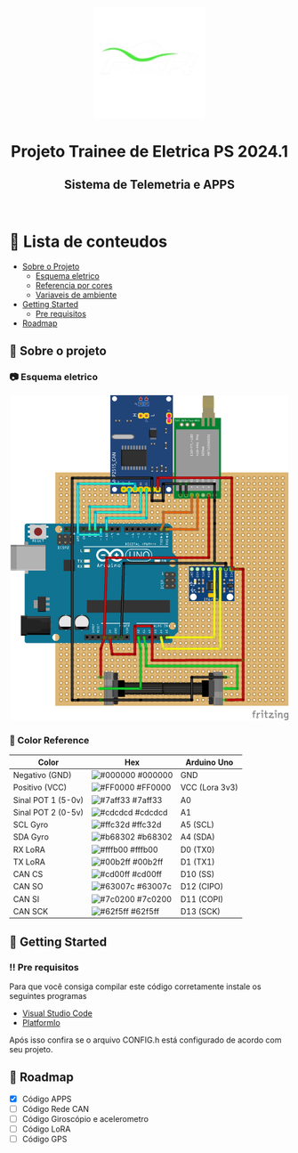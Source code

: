 <div align="center">

  <img src="assets/logo.png" alt="logo" width="200" height="auto" />
  <h1>Projeto Trainee de Eletrica PS 2024.1</h1>
  
  <h2>
    Sistema de Telemetria e APPS 
  </h2>

</div>

<br />

<!-- Table of Contents -->
# :notebook_with_decorative_cover: Lista de conteudos

- [Sobre o Projeto](#star2-sobre-o-projeto)
  * [Esquema eletrico](#camera-esquema-eletrico)
  * [Referencia por cores](#art-color-reference)
  * [Variaveis de ambiente](#variaveis-de-ambiente)
- [Getting Started](#toolbox-getting-started)
  * [Pre requisitos](#bangbang-pre-requisitos)
- [Roadmap](#compass-roadmap)

  

<!-- About the Project -->
## :star2: Sobre o projeto


<!-- Screenshots -->
### :camera: Esquema eletrico

<div align="center"> 

  <img src="assets/trabalho_bb.png" alt="eletrical-scheme" width="500" height="auto"/>
</div>

<!-- Color Reference -->
### :art: Color Reference

| Color             | Hex                                                                |Arduino Uno|
| ----------------- | ------------------------------------------------------------------ |-----------------|
| Negativo (GND) | ![#000000](https://via.placeholder.com/10/000000?text=+) #000000 | GND |
| Positivo (VCC) | ![#FF0000](https://via.placeholder.com/10/FF00006?text=+) #FF0000 | VCC (Lora 3v3)|
| Sinal POT 1 (5-0v) | ![#7aff33](https://via.placeholder.com/10/7aff33?text=+) #7aff33 | A0 |
| Sinal POT 2 (0-5v) | ![#cdcdcd](https://via.placeholder.com/10/cdcdcd?text=+) #cdcdcd | A1 |
| SCL Gyro | ![#ffc32d](https://via.placeholder.com/10/ffc32d?text=+) #ffc32d | A5 (SCL) |
| SDA Gyro | ![#b68302](https://via.placeholder.com/10/b68302?text=+) #b68302 | A4 (SDA)|
| RX LoRA | ![#fffb00](https://via.placeholder.com/10/fffb00?text=+) #fffb00 | D0 (TX0) |
| TX LoRA | ![#00b2ff](https://via.placeholder.com/10/00b2ff?text=+) #00b2ff | D1 (TX1) |
| CAN CS | ![#cd00ff](https://via.placeholder.com/10/cd00ff?text=+) #cd00ff | D10 (SS)|
| CAN SO | ![#63007c](https://via.placeholder.com/10/63007c?text=+) #63007c | D12 (CIPO)|
| CAN SI | ![#7c0200](https://via.placeholder.com/10/7c0200?text=+) #7c0200 | D11 (COPI)|
| CAN SCK | ![#62f5ff](https://via.placeholder.com/10/62f5ff?text=+) #62f5ff | D13 (SCK) |

<!-- Getting Started -->
## 	:toolbox: Getting Started

<!-- Prerequisites -->
### :bangbang: Pre requisitos

Para que você consiga compilar este código corretamente instale os seguintes programas

 - [Visual Studio Code]('https://code.visualstudio.com/')
 - [PlatformIo]('https://platformio.org/')


Após isso confira se o arquivo CONFIG.h está configurado de acordo com seu projeto.

<!-- Roadmap -->
## :compass: Roadmap

* [x] Código APPS
* [ ] Código Rede CAN
* [ ] Código Giroscópio e acelerometro
* [ ] Código LoRA
* [ ] Código GPS
